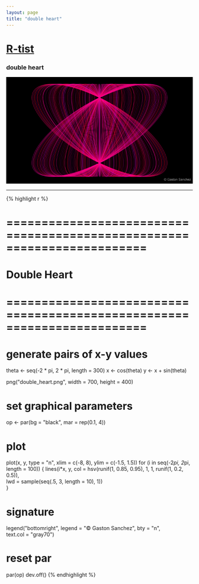 ```yaml
---
layout: page
title: "double heart"
---
```


# [R-tist](/Rtist) 

### double heart 

![double heart](/images/rtist/double_heart.png) 

-----

{% highlight r %} 
# ======================================================================== 
# Double Heart 
# ======================================================================== 
# generate pairs of x-y values 
theta <- seq(-2 * pi, 2 * pi, length = 300) 
x <- cos(theta) 
y <- x + sin(theta)  
 
 
png("double_heart.png", width = 700, height = 400) 
# set graphical parameters 
op <- par(bg = "black", mar = rep(0.1, 4)) 
# plot 
plot(x, y, type = "n", xlim = c(-8, 8), ylim = c(-1.5, 1.5)) 
for (i in seq(-2*pi, 2*pi, length = 100)) 
{ 
  lines(i*x, y, col = hsv(runif(1, 0.85, 0.95), 1, 1, runif(1, 0.2, 0.5)),  
        lwd = sample(seq(.5, 3, length = 10), 1))           
} 
# signature 
legend("bottomright", legend = "© Gaston Sanchez", bty = "n",  
       text.col = "gray70") 
# reset par 
par(op) 
dev.off() 
{% endhighlight %} 
